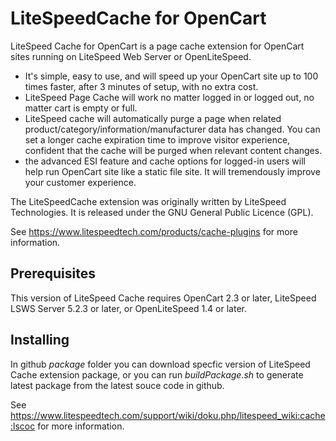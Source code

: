 LiteSpeedCache for OpenCart
============================

LiteSpeed Cache for OpenCart is a page cache extension for OpenCart sites running on LiteSpeed Web Server or OpenLiteSpeed.

* It's simple, easy to use, and will speed up your OpenCart site up to 100 times faster, after 3 minutes of setup, with no extra cost.
* LiteSpeed Page Cache will work no matter logged in or logged out, no matter cart is empty or full.
* LiteSpeed cache will automatically purge a page when related product/category/information/manufacturer data has changed. You can set a longer cache expiration time to improve visitor experience, confident that the cache will be purged when relevant content changes.
* the advanced ESI feature and cache options for logged-in users will help run OpenCart site like a static file site. It will tremendously improve your customer experience.

The LiteSpeedCache extension was originally written by LiteSpeed Technologies. It is released under the GNU General Public Licence (GPL).

See https://www.litespeedtech.com/products/cache-plugins for more information.


Prerequisites
-------------
This version of LiteSpeed Cache requires OpenCart 2.3 or later,  LiteSpeed LSWS Server 5.2.3 or later, or OpenLiteSpeed 1.4 or later.



Installing
-------------
In github *package* folder you can download specfic version of LiteSpeed Cache extension package, or you can run *buildPackage.sh* to generate latest package from the latest souce code in github.

See https://www.litespeedtech.com/support/wiki/doku.php/litespeed_wiki:cache:lscoc for more information.

